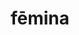 ---
title: fēmina
meaning: woman
ch: three
pos: noun
stem: fēmin
genend: ae
abbgender: f.
abbgender2: fem.
gender: feminine
declension: first
derivative: feminine
---